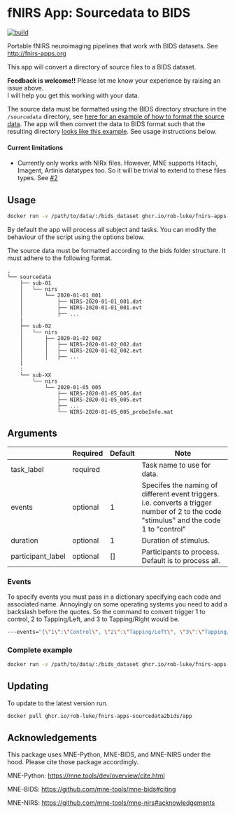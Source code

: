 # fNIRS App: Sourcedata to BIDS

[![build](https://github.com/rob-luke/fnirs-apps-sourcedata2bids/actions/workflows/ghregistry.yml/badge.svg)](https://github.com/rob-luke/fnirs-apps-sourcedata2bids/actions/workflows/ghregistry.yml)

Portable fNIRS neuroimaging pipelines that work with BIDS datasets. See http://fnirs-apps.org

This app will convert a directory of source files to a BIDS dataset.

**Feedback is welcome!!** Please let me know your experience by raising an issue above.  
I will help you get this working with your data.

The source data must be formatted using the BIDS directory structure in the `/sourcedata` directory,
see [here for an example of how to format the source data](https://github.com/rob-luke/BIDS-NIRS-Tapping/tree/00-Raw-data).
The app will then convert the data to BIDS format such that the resulting directory [looks like this example](https://github.com/rob-luke/BIDS-NIRS-Tapping/tree/master). See usage instructions below.


#### Current limitations

* Currently only works with NIRx files. However, MNE supports Hitachi, Imagent, Artinis datatypes too. So it will be trivial to extend to these files types.  See [#2](https://github.com/rob-luke/fnirs-apps-sourcedata2bids/issues/2)


## Usage

```bash
docker run -v /path/to/data/:/bids_dataset ghcr.io/rob-luke/fnirs-apps-sourcedata2bids/app --task_label="Example"
```

By default the app will process all subject and tasks.
You can modify the behaviour of the script using the options below.

The source data must be formatted according to the bids folder structure.
It must adhere to the following format.

```text
.
└── sourcedata
    ├── sub-01
    │   └── nirs
    │       └── 2020-01-01_001
    │           ├── NIRS-2020-01-01_001.dat
    │           ├── NIRS-2020-01-01_001.evt
    │           ├── ...
    |
    ├── sub-02
    │   └── nirs
    │       ├── 2020-01-02_002
    │       │   ├── NIRS-2020-01-02_002.dat
    │       │   ├── NIRS-2020-01-02_002.evt
    │       │   ├── ...
    |
    :
    └── sub-XX
        └── nirs
            └── 2020-01-05_005
                ├── NIRS-2020-01-05_005.dat
                ├── NIRS-2020-01-05_005.evt
                ├── ...
                └── NIRS-2020-01-05_005_probeInfo.mat

```


## Arguments

|                   | Required | Default | Note                                                   |
|-------------------|----------|---------|--------------------------------------------------------|
| task_label        | required |         | Task name to use for data.                             |
| events            | optional | 1       | Specifes the naming of different event triggers. i.e. converts a trigger number of 2 to the code "stimulus" and the code 1 to "control"                               |
| duration          | optional | 1       | Duration of stimulus.                                  |
| participant_label | optional | []      | Participants to process. Default is to process all.    |


### Events

To specify events you must pass in a dictionary specifying each code and associated name.
Annoyingly on some operating systems you need to add a backslash before the quotes.
So the command to convert trigger 1 to control, 2 to Tapping/Left, and 3 to Tapping/Right
would be.

```bash
---events="{\"1\":\"Control\", \"2\":\"Tapping/Left\", \"3\":\"Tapping/Right\"}"
```


### Complete example

```bash
docker run -v /path/to/data/:/bids_dataset ghcr.io/rob-luke/fnirs-apps-sourcedata2bids/app --task_label="ListeningTask" --duration=12.5 --events="{\"1\":\"Audio\", \"2\":\"Video\", \"3\":\"Control\"}"
```

## Updating

To update to the latest version run.

```bash
docker pull ghcr.io/rob-luke/fnirs-apps-sourcedata2bids/app
```


Acknowledgements
----------------

This package uses MNE-Python, MNE-BIDS, and MNE-NIRS under the hood. Please cite those package accordingly.

MNE-Python: https://mne.tools/dev/overview/cite.html

MNE-BIDS: https://github.com/mne-tools/mne-bids#citing

MNE-NIRS: https://github.com/mne-tools/mne-nirs#acknowledgements
